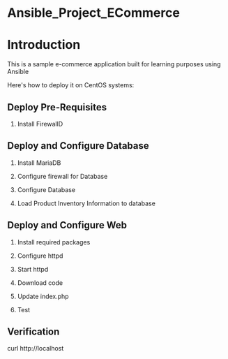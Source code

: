 # Ansible_Project_ECommerce

# Introduction

This is a sample e-commerce application built for learning purposes using Ansible

Here's how to deploy it on CentOS systems:

## Deploy Pre-Requisites

1. Install FirewallD

## Deploy and Configure Database

1. Install MariaDB

2. Configure firewall for Database

3. Configure Database

4. Load Product Inventory Information to database


## Deploy and Configure Web

1. Install required packages

2. Configure httpd

3. Start httpd

4. Download code

5. Update index.php

6. Test

## Verification

curl http://localhost

